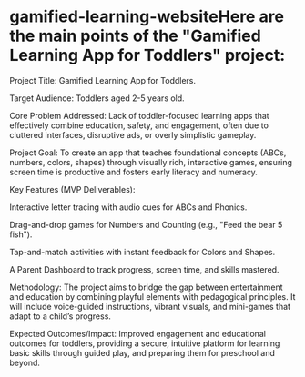 # gamified-learning-websiteHere are the main points of the "Gamified Learning App for Toddlers" project:

Project Title: Gamified Learning App for Toddlers.

Target Audience: Toddlers aged 2-5 years old.


Core Problem Addressed: Lack of toddler-focused learning apps that effectively combine education, safety, and engagement, often due to cluttered interfaces, disruptive ads, or overly simplistic gameplay.




Project Goal: To create an app that teaches foundational concepts (ABCs, numbers, colors, shapes) through visually rich, interactive games, ensuring screen time is productive and fosters early literacy and numeracy.

Key Features (MVP Deliverables):

Interactive letter tracing with audio cues for ABCs and Phonics.

Drag-and-drop games for Numbers and Counting (e.g., "Feed the bear 5 fish").

Tap-and-match activities with instant feedback for Colors and Shapes.

A Parent Dashboard to track progress, screen time, and skills mastered.

Methodology: The project aims to bridge the gap between entertainment and education by combining playful elements with pedagogical principles. It will include voice-guided instructions, vibrant visuals, and mini-games that adapt to a child’s progress.


Expected Outcomes/Impact: Improved engagement and educational outcomes for toddlers, providing a secure, intuitive platform for learning basic skills through guided play, and preparing them for preschool and beyond.
